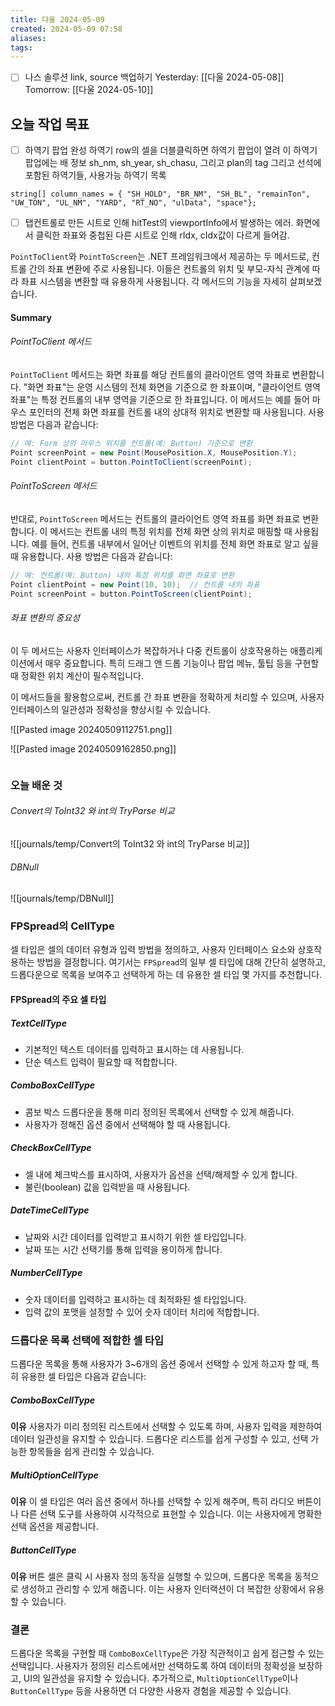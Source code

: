 ```yaml
---
title: 다울 2024-05-09
created: 2024-05-09 07:58
aliases: 
tags:
---
```

- [ ] 나스 솔루션 link, source 백업하기
Yesterday: [[다울 2024-05-08]]
Tomorrow: [[다울 2024-05-10]]

## 오늘 작업 목표
- [ ] 하역기 팝업 완성
하역기 row의 셀을 더블클릭하면 하역기 팝업이 열려
이 하역기 팝업에는
배 정보
sh_nm, sh_year, sh_chasu,
그리고 plan의 tag
그리고 선석에 포함된 하역기들, 사용가능 하역기 목록

```
string[] column_names = { "SH_HOLD", "BR_NM", "SH_BL", "remainTon", "UW_TON", "UL_NM", "YARD", "RT_NO", "ulData", "space"};

```


- [ ] 탭컨트롤로 만든 시트로 인해 hitTest의 viewportInfo에서 발생하는 에러. 화면에서 클릭한 좌표와 중첩된 다른 시트로 인해 rIdx, cIdx값이 다르게 들어감.

`PointToClient`와 `PointToScreen`는 .NET 프레임워크에서 제공하는 두 메서드로, 컨트롤 간의 좌표 변환에 주로 사용됩니다. 이들은 컨트롤의 위치 및 부모-자식 관계에 따라 좌표 시스템을 변환할 때 유용하게 사용됩니다. 각 메서드의 기능을 자세히 살펴보겠습니다.

#### Summary

###### PointToClient 메서드
`PointToClient` 메서드는 
화면 좌표를 해당 컨트롤의 클라이언트 영역 좌표로 변환합니다. 
"화면 좌표"는 
	운영 시스템의 전체 화면을 기준으로 한 좌표이며, 
"클라이언트 영역 좌표"는 
	특정 컨트롤의 내부 영역을 기준으로 한 좌표입니다. 
이 메서드는 예를 들어 
	마우스 포인터의 전체 화면 좌표를 컨트롤 내의 상대적 위치로 변환할 때 사용됩니다. 
사용 방법은 다음과 같습니다:

```csharp
// 예: Form 상의 마우스 위치를 컨트롤(예: Button) 기준으로 변환
Point screenPoint = new Point(MousePosition.X, MousePosition.Y);
Point clientPoint = button.PointToClient(screenPoint);
```

###### PointToScreen 메서드
반대로, `PointToScreen` 메서드는 
컨트롤의 클라이언트 영역 좌표를 화면 좌표로 변환합니다. 
이 메서드는 컨트롤 내의 특정 위치를 
전체 화면 상의 위치로 매핑할 때 사용됩니다. 
예를 들어, 컨트롤 내부에서 일어난 이벤트의 위치를 
전체 화면 좌표로 알고 싶을 때 유용합니다. 
사용 방법은 다음과 같습니다:

```csharp
// 예: 컨트롤(예: Button) 내의 특정 위치를 화면 좌표로 변환
Point clientPoint = new Point(10, 10);  // 컨트롤 내의 좌표
Point screenPoint = button.PointToScreen(clientPoint);
```

###### 좌표 변환의 중요성
이 두 메서드는 사용자 인터페이스가 복잡하거나 
다중 컨트롤이 상호작용하는 애플리케이션에서 매우 중요합니다. 
특히 드래그 앤 드롭 기능이나 팝업 메뉴, 툴팁 등을 구현할 때 
정확한 위치 계산이 필수적입니다.

이 메서드들을 활용함으로써, 컨트롤 간 좌표 변환을 정확하게 처리할 수 있으며, 사용자 인터페이스의 일관성과 정확성을 향상시킬 수 있습니다.

![[Pasted image 20240509112751.png]]


![[Pasted image 20240509162850.png]]


```sql

```
### 오늘 배운 것
###### Convert의 ToInt32 와 int의 TryParse 비교
![[journals/temp/Convert의 ToInt32 와 int의 TryParse 비교]]


###### DBNull
![[journals/temp/DBNull]]



### FPSpread의 CellType
셀 타입은 셀의 데이터 유형과 입력 방법을 정의하고, 
사용자 인터페이스 요소와 상호작용하는 방법을 결정합니다. 
여기서는 `FPSpread`의 일부 셀 타입에 대해 간단히 설명하고, 
드롭다운으로 목록을 보여주고 선택하게 하는 데 유용한 셀 타입 몇 가지를 추천합니다.

#### FPSpread의 주요 셀 타입

##### TextCellType
- 기본적인 텍스트 데이터를 입력하고 표시하는 데 사용됩니다.
- 단순 텍스트 입력이 필요할 때 적합합니다.

##### ComboBoxCellType
- 콤보 박스 드롭다운을 통해 미리 정의된 목록에서 선택할 수 있게 해줍니다.
- 사용자가 정해진 옵션 중에서 선택해야 할 때 사용됩니다.

##### CheckBoxCellType
- 셀 내에 체크박스를 표시하여, 사용자가 옵션을 선택/해제할 수 있게 합니다.
- 불린(boolean) 값을 입력받을 때 사용됩니다.

##### DateTimeCellType
- 날짜와 시간 데이터를 입력받고 표시하기 위한 셀 타입입니다.
- 날짜 또는 시간 선택기를 통해 입력을 용이하게 합니다.

##### NumberCellType
- 숫자 데이터를 입력하고 표시하는 데 최적화된 셀 타입입니다.
- 입력 값의 포맷을 설정할 수 있어 숫자 데이터 처리에 적합합니다.

### 드롭다운 목록 선택에 적합한 셀 타입

드롭다운 목록을 통해 사용자가 3~6개의 옵션 중에서 선택할 수 있게 하고자 할 때, 특히 유용한 셀 타입은 다음과 같습니다:

##### ComboBoxCellType
**이유**
사용자가 미리 정의된 리스트에서 선택할 수 있도록 하며, 
사용자 입력을 제한하여 데이터 일관성을 유지할 수 있습니다. 
드롭다운 리스트를 쉽게 구성할 수 있고, 
선택 가능한 항목들을 쉽게 관리할 수 있습니다.

##### MultiOptionCellType
**이유**
이 셀 타입은 여러 옵션 중에서 하나를 선택할 수 있게 해주며, 
특히 라디오 버튼이나 다른 선택 도구를 사용하여 
시각적으로 표현할 수 있습니다. 
이는 사용자에게 명확한 선택 옵션을 제공합니다.

##### ButtonCellType
**이유**
버튼 셀은 클릭 시 사용자 정의 동작을 실행할 수 있으며, 
드롭다운 목록을 동적으로 생성하고 관리할 수 있게 해줍니다. 
이는 사용자 인터랙션이 더 복잡한 상황에서 유용할 수 있습니다.

### 결론

드롭다운 목록을 구현할 때 
`ComboBoxCellType`은 가장 직관적이고 쉽게 접근할 수 있는 선택입니다.
사용자가 정의된 리스트에서만 선택하도록 하여 데이터의 정확성을 보장하고, UI의 일관성을 유지할 수 있습니다. 
추가적으로, `MultiOptionCellType`이나 `ButtonCellType` 등을 사용하면 더 다양한 사용자 경험을 제공할 수 있습니다.
